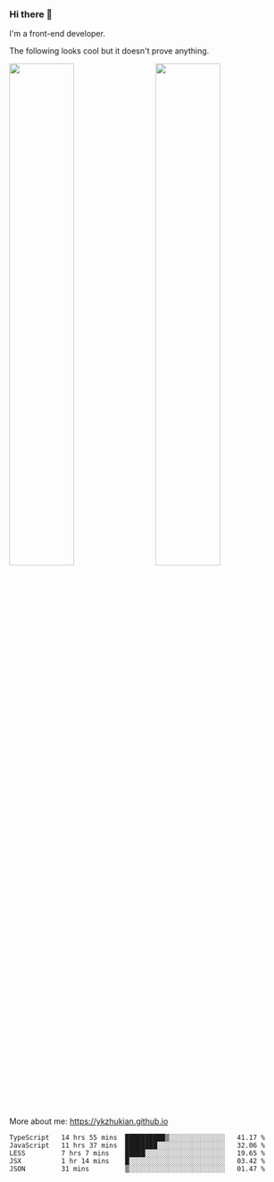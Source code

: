 ### Hi there 👋

I'm a front-end developer.

The following looks cool but it doesn't prove anything.

[<img align="right" width="48%" src="https://github-readme-stats.vercel.app/api?username=ykzhukian&show_icons=true&theme=dracula">](https://github.com/anuraghazra/github-readme-stats)

[<img width="48%" src="https://github-readme-stats.vercel.app/api/top-langs/?username=ykzhukian&layout=compact&theme=dracula">](https://github.com/anuraghazra/github-readme-stats)

More about me: 
https://ykzhukian.github.io

<!--START_SECTION:waka-->
```text
TypeScript   14 hrs 55 mins  ██████████▒░░░░░░░░░░░░░░   41.17 % 
JavaScript   11 hrs 37 mins  ████████░░░░░░░░░░░░░░░░░   32.06 % 
LESS         7 hrs 7 mins    █████░░░░░░░░░░░░░░░░░░░░   19.65 % 
JSX          1 hr 14 mins    █░░░░░░░░░░░░░░░░░░░░░░░░   03.42 % 
JSON         31 mins         ▒░░░░░░░░░░░░░░░░░░░░░░░░   01.47 % 
```
<!--END_SECTION:waka-->
